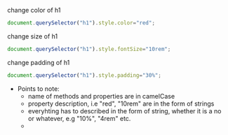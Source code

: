 change color of h1
```javascript
document.querySelector("h1").style.color="red";
```

change size of h1
```javascript
document.querySelector("h1").style.fontSize="10rem";
```
change padding of h1
```javascript
document.querySelector("h1").style.padding="30%";
```
* Points to note:
  * name of methods and properties are in camelCase
  * property description, i.e "red", "10rem" are in the form of strings
  * everyhting has to described in the form of string, whether it is a no or whatever, e.g "10%", "4rem" etc.
  * 
